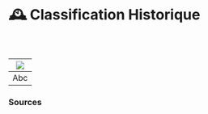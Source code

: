 # 🕰️ Classification Historique

  
### &nbsp;

|![](links/Typo_Semiotic_01_intro_v2.gif) |
|:---:|
| Abc |



### Sources

<!-- - **Prénom Nom**  
  *Titre*, 0000 -->

<!-- [^1]: Adrian Frutiger, *Type, Sign, Symbol*, 1980 -->